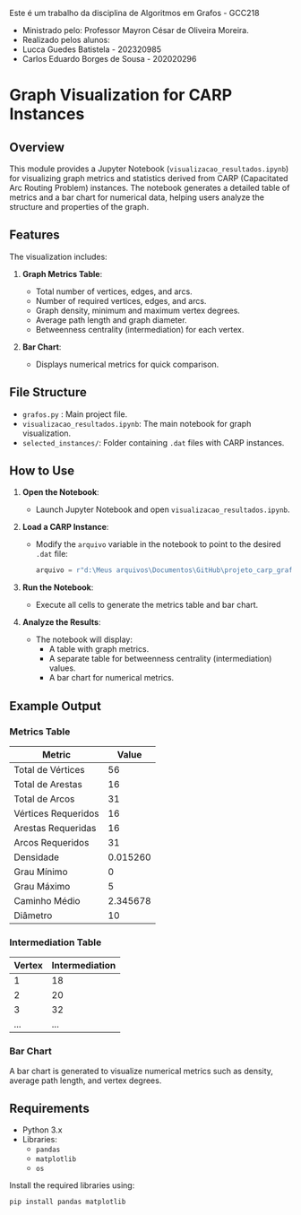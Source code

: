 Este é um trabalho da disciplina de Algoritmos em Grafos - GCC218

- Ministrado pelo: Professor Mayron César de Oliveira Moreira.
- Realizado pelos alunos:
- Lucca Guedes Batistela - 202320985
- Carlos Eduardo Borges de Sousa - 202020296



# Graph Visualization for CARP Instances

## Overview
This module provides a Jupyter Notebook (`visualizacao_resultados.ipynb`) for visualizing graph metrics and statistics derived from CARP (Capacitated Arc Routing Problem) instances. The notebook generates a detailed table of metrics and a bar chart for numerical data, helping users analyze the structure and properties of the graph.

## Features
The visualization includes:
1. **Graph Metrics Table**:
   - Total number of vertices, edges, and arcs.
   - Number of required vertices, edges, and arcs.
   - Graph density, minimum and maximum vertex degrees.
   - Average path length and graph diameter.
   - Betweenness centrality (intermediation) for each vertex.

2. **Bar Chart**:
   - Displays numerical metrics for quick comparison.

## File Structure
- `grafos.py` : Main project file.
- `visualizacao_resultados.ipynb`: The main notebook for graph visualization.
- `selected_instances/`: Folder containing `.dat` files with CARP instances.

## How to Use
1. **Open the Notebook**:
   - Launch Jupyter Notebook and open `visualizacao_resultados.ipynb`.

2. **Load a CARP Instance**:
   - Modify the `arquivo` variable in the notebook to point to the desired `.dat` file:
     ```python
     arquivo = r"d:\Meus arquivos\Documentos\GitHub\projeto_carp_grafos\selected_instances\BHW1.dat"
     ```

3. **Run the Notebook**:
   - Execute all cells to generate the metrics table and bar chart.

4. **Analyze the Results**:
   - The notebook will display:
     - A table with graph metrics.
     - A separate table for betweenness centrality (intermediation) values.
     - A bar chart for numerical metrics.

## Example Output
### Metrics Table
| Metric                     | Value     |
|----------------------------|-----------|
| Total de Vértices          | 56        |
| Total de Arestas           | 16        |
| Total de Arcos             | 31        |
| Vértices Requeridos        | 16        |
| Arestas Requeridas         | 16        |
| Arcos Requeridos           | 31        |
| Densidade                  | 0.015260  |
| Grau Mínimo                | 0         |
| Grau Máximo                | 5         |
| Caminho Médio              | 2.345678  |
| Diâmetro                   | 10        |

### Intermediation Table
| Vertex   | Intermediation |
|----------|----------------|
| 1        | 18       |
| 2        | 20       |
| 3        | 32       |
| ...      | ...            |

### Bar Chart
A bar chart is generated to visualize numerical metrics such as density, average path length, and vertex degrees.

## Requirements
- Python 3.x
- Libraries:
  - `pandas`
  - `matplotlib`
  - `os`

Install the required libraries using:
```bash
pip install pandas matplotlib

